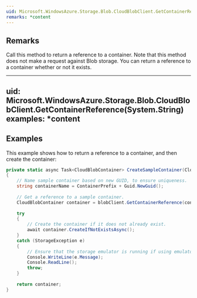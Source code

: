 ```yaml
---  
uid: Microsoft.WindowsAzure.Storage.Blob.CloudBlobClient.GetContainerReference(System.String)  
remarks: *content  
---  
```

  
## Remarks  
 Call this method to return a reference to a container. Note that this method does not make a request against Blob storage. You can return a reference to a container whether or not it exists.  
  
---  
uid: Microsoft.WindowsAzure.Storage.Blob.CloudBlobClient.GetContainerReference(System.String)  
examples: *content  
---  
  
## Examples  
 This example shows how to return a reference to a container, and then create the container:  
  
```c#  
private static async Task<CloudBlobContainer> CreateSampleContainer(CloudBlobClient blobClient)  
{  
    // Name sample container based on new GUID, to ensure uniqueness.  
    string containerName = ContainerPrefix + Guid.NewGuid();  
  
    // Get a reference to a sample container.  
    CloudBlobContainer container = blobClient.GetContainerReference(containerName);  
  
    try  
    {  
        // Create the container if it does not already exist.  
        await container.CreateIfNotExistsAsync();  
    }  
    catch (StorageException e)  
    {  
        // Ensure that the storage emulator is running if using emulator connection string.  
        Console.WriteLine(e.Message);  
        Console.ReadLine();  
        throw;  
    }  
  
    return container;  
}  
```